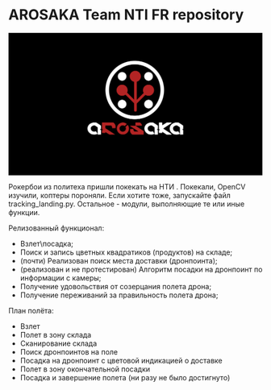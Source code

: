 #  AROSAKA Team NTI FR repository

<img src="docs/aROSakaWLP_Black.png" align="center" width="1080px" alt="Clover Drone">

Рокербои из политеха пришли покекать на НТИ . Покекали, OpenCV изучили, коптеры пороняли.
Если хотите тоже, запускайте файл tracking_landing.py. Остальное - модули, выполняющие те или иные функции.

Релизованный функционал:

* Взлет\посадка;
* Поиск и запись цветных квадратиков (продуктов) на складе;
* (почти) Реализован поиск места доставки (дронпоинта);
* (реализован и не протестирован) Алгоритм посадки на дронпоинт по информации с камеры;
* Получение удовольствия от созерцания полета дрона;
* Получение переживаний за правильность полета дрона;

План полёта:

* Взлет
* Полет в зону склада
* Сканирование склада
* Поиск дронпоинтов на поле
* Посадка на дронпоинт с цветовой индикацией о доставке
* Полет в зону окончательной посадки
* Посадка и завершение полета (ни разу не было достигнуто)



